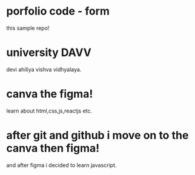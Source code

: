 # porfolio code - form

this sample repo!
# university DAVV

devi ahiliya vishva vidhyalaya.

# canva the figma!


learn about html,css,js,reactjs etc.

# after git and github i move on to the canva then figma!

and after figma i decided to learn javascript.

